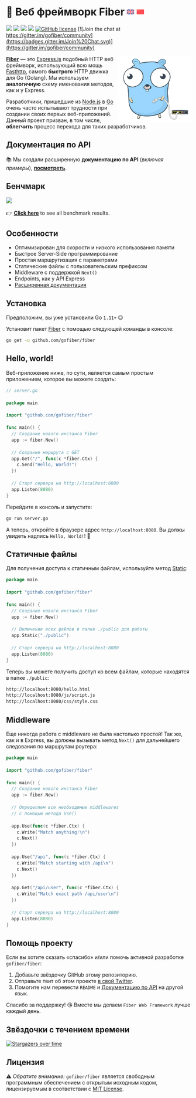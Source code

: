 # 🔌 Веб фреймворк Fiber <a href="README.md"><img width="20px" src="docs/static/flags/en.svg" alt="en"/></a> <a href="README_CH.md"><img width="20px" src="docs/static/flags/ch.svg" alt="ch"/></a>

[![](https://img.shields.io/github/release/gofiber/fiber)](https://github.com/gofiber/fiber/releases) ![](https://img.shields.io/github/languages/top/gofiber/fiber) [![](https://godoc.org/github.com/gofiber/fiber?status.svg)](https://godoc.org/github.com/gofiber/fiber) ![](https://goreportcard.com/badge/github.com/gofiber/fiber) [![GitHub license](https://img.shields.io/github/license/gofiber/fiber.svg)](https://github.com/gofiber/fiber/blob/master/LICENSE) [![Join the chat at https://gitter.im/gofiber/community](https://badges.gitter.im/Join%20Chat.svg)](https://gitter.im/gofiber/community)

<img align="right" height="180px" src="docs/static/logo_320px_trans.png" alt="Fiber logo" />

**[Fiber](https://github.com/gofiber/fiber)** — это [Express.js](https://expressjs.com/en/4x/api.html) подобный HTTP веб фреймворк, использующий всю мощь [Fasthttp](https://github.com/valyala/fasthttp), самого **быстрого** HTTP движка для Go (Golang). Мы используем **аналогичную** схему именования методов, как и у Express.

Разработчики, пришедшие из [Node.js](https://nodejs.org/en/about/) в [Go](https://golang.org/doc/) очень часто испытывают трудности при создании своих первых веб-приложений. Данный проект призван, в том числе, **облегчить** процесс перехода для таких разработчиков.

## Документация по API

📚 Мы создали расширенную **документацию по API** (_включая примеры_), **[посмотреть](https://fiber.wiki/)**.

## Бенчмарк

[![](https://fiber.wiki/static/benchmarks/benchmark.png)](https://fiber.wiki/#/benchmarks)

👉 **[Click here](https://fiber.wiki/#/benchmarks)** to see all benchmark results.

## Особенности

- Оптимизирован для скорости и низкого использования памяти
- Быстрое Server-Side программирование
- Простая маршрутизация с параметрами
- Статические файлы с пользовательским префиксом
- Middleware с поддержкой `Next()`
- Endpoints, как у API Express
- [Расширенная документация](https://fiber.wiki/)

## Установка

Предположим, вы уже установили Go `1.11+` 😉

Установит пакет [Fiber](https://github.com/gofiber/fiber) с помощью следующей команды в консоле:

```bash
go get -u github.com/gofiber/fiber
```

## Hello, world!

Веб-приложение ниже, по сути, является самым простым приложением, которое вы можете создать:

```go
// server.go

package main

import "github.com/gofiber/fiber"

func main() {
  // Создание нового инстанса Fiber
  app := fiber.New()

  // Создание маршрута с GET
  app.Get("/", func(c *fiber.Ctx) {
    c.Send("Hello, World!")
  })

  // Старт сервера на http://localhost:8080
  app.Listen(8080)
}
```

Перейдите в консоль и запустите:

```bash
go run server.go
```

А теперь, откройте в браузере адрес `http://localhost:8080`. Вы должы увидеть надпись `Hello, World!`! 🎉

## Статичные файлы

Для получения доступа к статичным файлам, используйте метод [Static](https://fiber.wiki/#/?id=static-files):

```go
package main

import "github.com/gofiber/fiber"

func main() {
  // Создание нового инстанса Fiber
  app := fiber.New()

  // Включение всех файлов в папке ./public для работы
  app.Static("./public")

  // Старт сервера на http://localhost:8080
  app.Listen(8080)
}
```

Теперь вы можете получить доступ ко всем файлам, которые находятся в папке `./public`:

```bash
http://localhost:8080/hello.html
http://localhost:8080/js/script.js
http://localhost:8080/css/style.css
```

## Middleware

Еще никогда работа с middleware не была настолько простой! Так же, как и в Express, вы должны вызывать метод `Next()` для дальнейшего следования по маршрутам роутера:

```go
package main

import "github.com/gofiber/fiber"

func main() {
  // Создание нового инстанса Fiber
  app := fiber.New()

  // Определяем все необходимые middlewares
  // с помощью метода Use()

  app.Use(func(c *fiber.Ctx) {
    c.Write("Match anything!\n")
    c.Next()
  })

  app.Use("/api", func(c *fiber.Ctx) {
    c.Write("Match starting with /api\n")
    c.Next()
  })

  app.Get("/api/user", func(c *fiber.Ctx) {
    c.Write("Match exact path /api/user\n")
  })

  // Старт сервера на http://localhost:8080
  app.Listen(8080)
}
```

## Помощь проекту

Если вы хотите сказать «спасибо» и/или помочь активной разработке `gofiber/fiber`:

1. Добавьте звёздочку GitHub этому репозиторию.
2. Отправьте твит об этом проекте [в свой Twitter](https://twitter.com/intent/tweet?text=%F0%9F%94%8C%20Fiber%20is%20an%20Express.js%20inspired%20Go%20web%20framework%20build%20on%20%F0%9F%9A%80%20Fasthttp%20https%3A%2F%2Fgithub.com%2Fgofiber%2Ffiber).
3. Помогите нам перевести `README` и [Документацию по API](https://fiber.wiki/) на другой язык.

Спасибо за поддержку! 😘 Вместе мы делаем `Fiber Web Framework` лучше каждый день.

## Звёздочки с течением времени

[![Stargazers over time](https://starchart.cc/gofiber/fiber.svg)](https://starchart.cc/gofiber/fiber)

## Лицензия

⚠️ _Обратите внимание:_ `gofiber/fiber` является свободным программным обеспечением с открытым исходным кодом, лицензируемым в соответствии с [MIT License](LICENSE).
